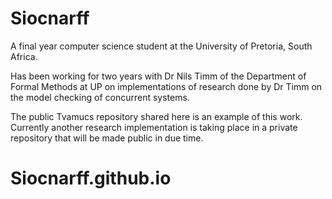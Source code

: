 # Siocnarff

A final year computer science student at the University of Pretoria, South Africa.

Has been working for two years with Dr Nils Timm of the Department of Formal Methods at UP on implementations of research done by Dr Timm on the model checking of concurrent systems. 

The public Tvamucs repository shared here is an example of this work. Currently another research implementation is taking place in a private repository that will be made public in due time.

# Siocnarff.github.io
